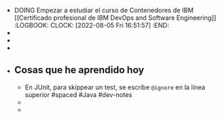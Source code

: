 - DOING Empezar a estudiar el curso de Contenedores de IBM [[Certificado profesional de IBM DevOps and Software Engineering]]
  :LOGBOOK:
  CLOCK: [2022-08-05 Fri 16:51:57]
  :END:
-
-
-
- ## Cosas que he aprendido hoy
	- En JUnit, para skippear un test, se escribe `@ignore` en la línea superior #spaced #Java #dev-notes
	-
	-